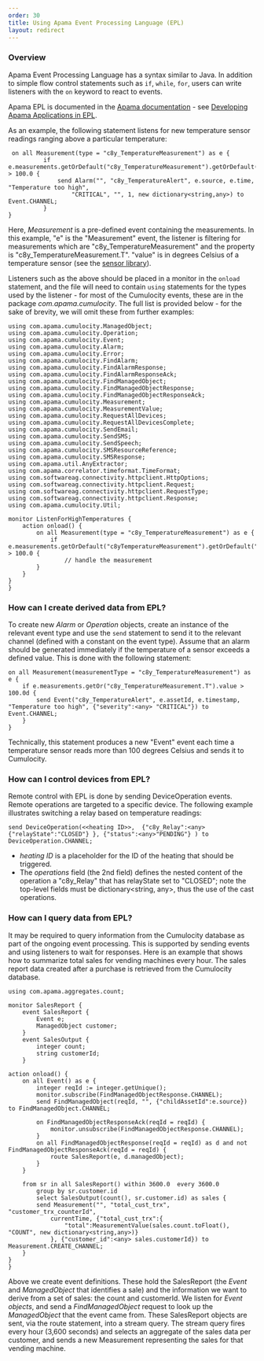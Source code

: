 ```yaml
---
order: 30
title: Using Apama Event Processing Language (EPL)
layout: redirect
---
```


<a name="using-epl"></a>
### Overview

Apama Event Processing Language has a syntax similar to Java. In addition to simple flow control statements such as `if`, `while`, `for`, users can write listeners with the `on` keyword to react to events.

Apama EPL is documented in the [Apama documentation](http://www.apamacommunity.com/documents/10.1.0.3/apama_10.1.0.3_webhelp/apama-webhelp/) - see [Developing Apama Applications in EPL](http://www.apamacommunity.com/documents/10.1.0.3/apama_10.1.0.3_webhelp/apama-webhelp/#page/apama-webhelp%252Fco-DevApaAppInEpl_how_this_book_is_organized.html%2523).

As an example, the following statement listens for new temperature sensor readings ranging above a particular temperature:

	 on all Measurement(type = "c8y_TemperatureMeasurement") as e {
              if e.measurements.getOrDefault("c8y_TemperatureMeasurement").getOrDefault("T").value > 100.0 {
                  send Alarm("", "c8y_TemperatureAlert", e.source, e.time, "Temperature too high",
                      "CRITICAL", "", 1, new dictionary<string,any>) to Event.CHANNEL;
              }
    }
	

Here, _Measurement_ is a pre-defined event containing the measurements. In this example, "e" is the "Measurement" event, the listener is filtering for measurements which are "c8y&#95;TemperatureMeasurement" and the property is "c8y_TemperatureMeasurement.T". "value" is in degrees Celsius of a temperature sensor (see the [sensor library](https://www.cumulocity.com/guides/reference/sensor-library)).

Listeners such as the above should be placed in a monitor in the `onload` statement, and the file will need to contain `using` statements for the types used by the listener - for most of the Cumulocity events, these are in the package *com.apama.cumulocity*. The full list is provided below - for the sake of brevity, we will omit these from further examples:

	using com.apama.cumulocity.ManagedObject;
	using com.apama.cumulocity.Operation;
	using com.apama.cumulocity.Event;
	using com.apama.cumulocity.Alarm;
	using com.apama.cumulocity.Error;
	using com.apama.cumulocity.FindAlarm;
	using com.apama.cumulocity.FindAlarmResponse;
	using com.apama.cumulocity.FindAlarmResponseAck;
	using com.apama.cumulocity.FindManagedObject;
	using com.apama.cumulocity.FindManagedObjectResponse;
	using com.apama.cumulocity.FindManagedObjectResponseAck;
	using com.apama.cumulocity.Measurement;
	using com.apama.cumulocity.MeasurementValue;
	using com.apama.cumulocity.RequestAllDevices;
	using com.apama.cumulocity.RequestAllDevicesComplete;
	using com.apama.cumulocity.SendEmail;
	using com.apama.cumulocity.SendSMS;
	using com.apama.cumulocity.SendSpeech;
	using com.apama.cumulocity.SMSResourceReference;
	using com.apama.cumulocity.SMSResponse;
	using com.apama.util.AnyExtractor;
	using com.apama.correlator.timeformat.TimeFormat;
	using com.softwareag.connectivity.httpclient.HttpOptions;
	using com.softwareag.connectivity.httpclient.Request;
	using com.softwareag.connectivity.httpclient.RequestType;
	using com.softwareag.connectivity.httpclient.Response;
	using com.apama.cumulocity.Util;
	
	monitor ListenForHighTemperatures {
	    action onload() {
	        on all Measurement(type = "c8y_TemperatureMeasurement") as e {
	            if e.measurements.getOrDefault("c8yTemperatureMeasurement").getOrDefault("T").value > 100.0 {
	                // handle the measurement
	        }
	    }
	}
	}

### How can I create derived data from EPL?

<span class="inline-comment-marker" data-ref="271e4969-4bf7-4f28-8ef9-b17696ff4b65">To create new _Alarm_ or _Operation_ objects</span>, create an instance of the relevant event type and use the `send` statement to send it to the relevant channel (defined with a constant on the event type). Assume that an alarm should be generated immediately if the temperature of a sensor exceeds a defined value. This is done with the following statement:

	on all Measurement(measurementType = "c8y_TemperatureMeasurement") as e {
		if e.measurements.getOr("c8y_TemperatureMeasurement.T").value > 100.0d {
			send Event("c8y_TemperatureAlert", e.assetId, e.timestamp, "Temperature too high", {"severity":<any> "CRITICAL"}) to Event.CHANNEL;
		}
	}

Technically, this statement produces a new "Event" event each time a temperature sensor reads more than 100 degrees Celsius and sends it to Cumulocity.

### How can I control devices from EPL?

Remote control with EPL is done by sending DeviceOperation events. Remote operations are targeted to a specific device. The following example illustrates switching a relay based on temperature readings:

	send DeviceOperation(<<heating ID>>,  {"c8y_Relay":<any> {"relayState":"CLOSED"} }, {"status":<any>"PENDING"} ) to DeviceOperation.CHANNEL;

*   _heating ID_ is a placeholder for the ID of the heating that should be triggered.
*   The _operations_ field (the 2nd field) defines the nested content of the operation a "c8y_Relay" that has <span class="inline-comment-marker" data-ref="69834a1f-5f30-455b-b264-a060b2bfc1e3">relayState set to "CLOSED"</span>; note the top-level fields must be dictionary<string, any>, thus the use of the <any> cast operations.

### How can I query data from EPL?

It may be required to query information from the Cumulocity database as part of the ongoing event processing. This is supported by sending events and using listeners to wait for responses. Here is an example that shows how to summarize total sales for vending machines every hour. The sales report data created after a purchase is retrieved from the Cumulocity database.

	using com.apama.aggregates.count; 
	
	monitor SalesReport {
		event SalesReport {
			Event e;
			ManagedObject customer;
		}
		event SalesOutput {
			integer count;
			string customerId;
		}
	
	action onload() {
		on all Event() as e {
			integer reqId := integer.getUnique();
			monitor.subscribe(FindManagedObjectResponse.CHANNEL);
			send FindManagedObject(reqId, "", {"childAssetId":e.source}) to FindManagedObject.CHANNEL;

			on FindManagedObjectResponseAck(reqId = reqId) {
				monitor.unsubscribe(FindManagedObjectResponse.CHANNEL);
			}
			on all FindManagedObjectResponse(reqId = reqId) as d and not FindManagedObjectResponseAck(reqId = reqId) {
				route SalesReport(e, d.managedObject);
			}
		}

		from sr in all SalesReport() within 3600.0  every 3600.0
		    group by sr.customer.id
		    select SalesOutput(count(), sr.customer.id) as sales {
			send Measurement("", "total_cust_trx", "customer_trx_counterId",
				currentTime, {"total_cust_trx":{
					"total":MeasurementValue(sales.count.toFloat(), "COUNT", new dictionary<string,any>)}
				}, {"customer_id":<any> sales.customerId}) to Measurement.CREATE_CHANNEL;
		}
	}	
	}
	
Above we create event definitions. These hold the SalesReport (the _Event_ and _ManagedObject_ that identifies a sale) and the information we want to derive from a set of sales: the count and customerId. We listen for *Event objects*, and send a _FindManagedObject_ request to look up the _ManagedObject_ that the event came from. These SalesReport objects are sent, via the route statement, into a stream query. The stream query fires every hour (3,600 seconds) and selects an aggregate of the sales data per customer, and sends a new Measurement representing the sales for that vending machine.

